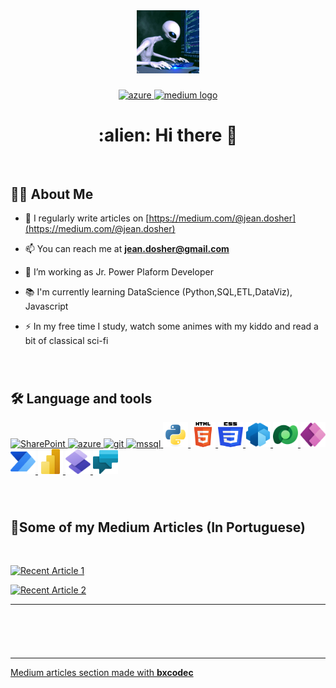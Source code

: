 <div align="center">
  <img width="20%" src="https://github.com/jpdosher/jpdosher/blob/main/readme_img.jpg"  />
</div>

###

<div align="center">
<a href="https://www.linkedin.com//in/jean-paul-dosher" target="_blank" rel="noreferrer"> <img src="https://img.shields.io/static/v1?message=LinkedIn&logo=linkedin&label=&color=0077B5&logoColor=white&labelColor=&style=for-the-badge" alt="azure" height="25" alt="linkedin logo"  /> </a>
<a href="https://medium.com/@jean.dosher" target="_blank" rel="noreferrer"> <img src="https://img.shields.io/badge/Medium-12100E?style=for-the-badge&logo=medium&logoColor=white" height="25" alt="medium logo"  /> </a>

 
</div>

###



###

<h1 align="center"> :alien: Hi there 🖖</h1>

<br>
<h2 align="left">👩‍💻  About Me</h2>

- 📝 I regularly write articles on [https://medium.com/@jean.dosher](https://medium.com/@jean.dosher)

- 📫 You can reach me at **jean.dosher@gmail.com**
- 🔭 I’m working as Jr. Power Plaform Developer
- 📚 I'm currently learning DataScience (Python,SQL,ETL,DataViz), Javascript 
- ⚡ In my free time I study, watch some animes with my kiddo and read a bit of classical sci-fi</p>

###
<br>
<h2 align="left">🛠 Language and tools</h2>

<p align="left"> 
<a href="https://microsft.sharepoint.com" target="_blank" rel="noreferrer"> <img src="https://github.com/jpdosher/jpdosher/blob/main/Img/Microsoft_Office_SharePoint_(2019%E2%80%93present).svg.png" alt="SharePoint" width="40" height="40"/> </a> 
<a href="https://azure.microsoft.com/en-in/" target="_blank" rel="noreferrer"> <img src="https://www.vectorlogo.zone/logos/microsoft_azure/microsoft_azure-icon.svg" alt="azure" width="40" height="40"/> </a> <a href="https://git-scm.com/" target="_blank" rel="noreferrer"> <img src="https://www.vectorlogo.zone/logos/git-scm/git-scm-icon.svg" alt="git" width="40" height="40"/> </a> <a href="https://www.microsoft.com/en-us/sql-server" target="_blank" rel="noreferrer"> <img src="https://www.svgrepo.com/show/303229/microsoft-sql-server-logo.svg" alt="mssql" width="40" height="40"/> </a> <a href="https://www.python.org" target="_blank" rel="noreferrer"> <img src="https://raw.githubusercontent.com/devicons/devicon/master/icons/python/python-original.svg" alt="python" width="40" height="40"/> </a> <a href="https://www.w3schools.com/html/" target="_blank" rel="noreferrer"> <img src="https://github.com/jpdosher/jpdosher/blob/main/Img/html.png" alt="HTML5" width="40" height="40"/> </a> <a href="www.w3.org/Style/CSS/Overview.en.html" target="_blank" rel="noreferrer"> <img src="https://github.com/jpdosher/jpdosher/blob/main/Img/CSS3_logo_and_wordmark.svg" alt="CSS" width="40" height="40"/> </a>
<a href="https://powerapps.microsoft.com/pt-br/ai-builder" target="_blank" rel="noreferrer"> <img src="Img/AIBuilder_scalable.svg" alt="AI Builder" width="40" height="40"/> </a><a href="hhttps://powerplatform.microsoft.com/en-us/dataverse/" target="_blank" rel="noreferrer"> <img src="Img/Dataverse_scalable.svg" alt="Data Verse" width="40" height="40"/> </a><a href="https://powerapps.microsoft.com/" target="_blank" rel="noreferrer"> <img src="Img/PowerApps_scalable.svg" alt="Power Apps" width="40" height="40"/> </a><a href="https://powerautomate.microsoft.com/" target="_blank" rel="noreferrer"> <img src="Img/PowerAutomate_scalable.svg" alt="Power Automate" width="40" height="40"/> </a><a href="https://powerbi.microsoft.com/" target="_blank" rel="noreferrer"> <img src="Img/PowerBI_scalable.svg" alt="Power BI" width="40" height="40"/> </a>
<a href="https://powerpages.microsoft.com/" target="_blank" rel="noreferrer"> <img src="Img/PowerPages_scalable.svg" alt="Power Pages" width="40" height="40"/> </a>
<a href="https://powervirtualagents.microsoft.com/" target="_blank" rel="noreferrer"> <img src="Img/PowerVirtualAgents_scalable.svg" alt="Virtual Agents" width="40" height="40"/> </a>
</p>


###

<br>
<h2 align="left">📰Some of my Medium Articles (In Portuguese)</h2>

<br>

 <a target="_blank" href="https://github-readme-medium-recent-article.vercel.app/medium/@jean.dosher/1"><img src="https://github-readme-medium-recent-article.vercel.app/medium/@jean.dosher/1" alt="Recent Article 1"> 

<a target="_blank" href="https://github-readme-medium-recent-article.vercel.app/medium/@jean.dosher/2"><img src="https://github-readme-medium-recent-article.vercel.app/medium/@jean.dosher/2" alt="Recent Article 2"> 
<br>

---
<br>


###
<br>

---

Medium articles section made with **[bxcodec](https://github.com/bxcodec/github-readme-medium-recent-article)**

